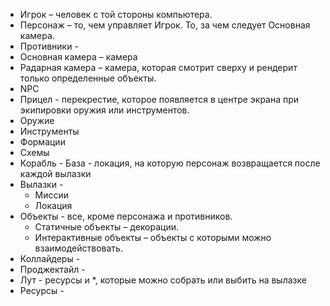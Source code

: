 - Игрок – человек с той стороны компьютера.
- Персонаж – то, чем управляет Игрок. То, за чем следует Основная камера.
- Противники - 
- Основная камера – камера 
- Радарная камера – камера, которая смотрит сверху и рендерит только определенные объекты.
- NPC 
- Прицел - перекрестие, которое появляется в центре экрана при экипировки оружия или инструментов.
- Оружие
- Инструменты
- Формации
- Схемы
- Корабль - База - локация, на которую персонаж возвращается после каждой вылазки
- Вылазки - 
	- Миссии
	- Локация
- Объекты - все, кроме персонажа и противников.
	- Статичные объекты – декорации.
	- Интерактивные объекты – объекты с которыми можно взаимодействовать.
- Коллайдеры - 
- Проджектайл - 
- Лут - ресурсы и \*, которые можно собрать или выбить на вылазке
- Ресурсы - 